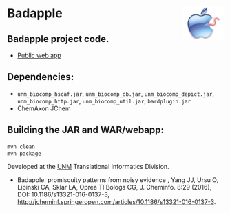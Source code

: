# Badapple <img align="right" src="/src/main/webapp/images/BadappleWorm.png" height="80">

## Badapple project code.

* <a target="_blank" href="http://pasilla.health.unm.edu/badapple">Public web app</a>

## Dependencies:

* `unm_biocomp_hscaf.jar`, `unm_biocomp_db.jar`, `unm_biocomp_depict.jar`, `unm_biocomp_http.jar`,
`unm_biocomp_util.jar`, `bardplugin.jar`
* ChemAxon JChem

## Building the JAR and WAR/webapp:

```
mvn clean
mvn package
```

Developed at the [UNM](http://www.unm.edu) Translational Informatics Division.

* Badapple: promiscuity patterns from noisy evidence , Yang JJ, Ursu O, Lipinski
CA, Sklar LA, Oprea TI Bologa CG, J. Cheminfo. 8:29 (2016), DOI: 10.1186/s13321-016-0137-3,
<http://jcheminf.springeropen.com/articles/10.1186/s13321-016-0137-3>.

